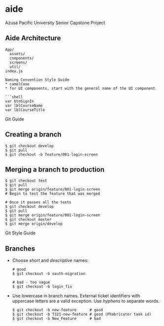# aide
Azusa Pacific University Senior Capstone Project
## Aide Architecture
  ```shell
  App/
    assets/
	components/
	screens/
	util/
  index.js

Naming Convention Style Guide
* camelCase
* for UI components, start with the general name of the UI component
  
  ```shell
  var btnSignIn
  var lblCourseName
  var lblCourseTitle
  ```

Git Guide
## Creating a branch
  ```shell
  $ git checkout develop
  $ git pull
  $ git checkout -b feature/001-login-screen
  ```
## Merging a branch to production
  ```shell
  $ git checkout test
  $ git pull
  $ git merge origin/feature/001-login-screen
  # Begin to test the feature that was merged
  
  # Once it passes all the tests
  $ git checkout develop
  $ git pull
  $ git merge origin/feature/001-login-screen
  $ git checkout master
  $ git merge origin/develop
  ```

Git Style Guide
## Branches

* Choose *short* and *descriptive* names:

  ```shell
  # good
  $ git checkout -b oauth-migration

  # bad - too vague
  $ git checkout -b login_fix
  ```

* Use lowercase in branch names. External ticket identifiers with uppercase
  letters are a valid exception. Use *hyphens* to separate words.

  ```shell
  $ git checkout -b new-feature      # good
  $ git checkout -b T321-new-feature # good (Phabricator task id)
  $ git checkout -b New_Feature      # bad
  ```
